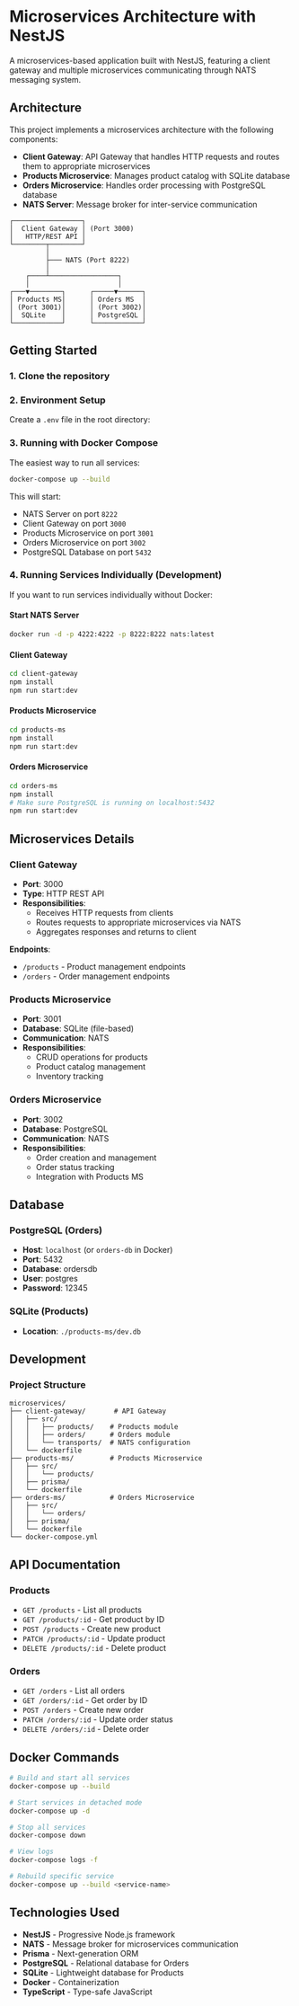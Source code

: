 # Microservices Architecture with NestJS

A microservices-based application built with NestJS, featuring a client gateway and multiple microservices communicating through NATS messaging system.

## Architecture

This project implements a microservices architecture with the following components:

- **Client Gateway**: API Gateway that handles HTTP requests and routes them to appropriate microservices
- **Products Microservice**: Manages product catalog with SQLite database
- **Orders Microservice**: Handles order processing with PostgreSQL database
- **NATS Server**: Message broker for inter-service communication

```
┌─────────────────┐
│  Client Gateway │ (Port 3000)
│   HTTP/REST API │
└────────┬────────┘
         │
         ├─── NATS (Port 8222)
         │
    ┌────┴─────────────────┐
    │                      │
┌───▼────────┐      ┌─────▼──────┐
│ Products MS│      │ Orders MS  │
│ (Port 3001)│      │ (Port 3002)│
│  SQLite    │      │ PostgreSQL │
└────────────┘      └────────────┘
```

## Getting Started

### 1. Clone the repository

### 2. Environment Setup

Create a `.env` file in the root directory:

### 3. Running with Docker Compose

The easiest way to run all services:

```bash
docker-compose up --build
```

This will start:
- NATS Server on port `8222`
- Client Gateway on port `3000`
- Products Microservice on port `3001`
- Orders Microservice on port `3002`
- PostgreSQL Database on port `5432`

### 4. Running Services Individually (Development)

If you want to run services individually without Docker:

#### Start NATS Server
```bash
docker run -d -p 4222:4222 -p 8222:8222 nats:latest
```

#### Client Gateway
```bash
cd client-gateway
npm install
npm run start:dev
```

#### Products Microservice
```bash
cd products-ms
npm install
npm run start:dev
```

#### Orders Microservice
```bash
cd orders-ms
npm install
# Make sure PostgreSQL is running on localhost:5432
npm run start:dev
```

## Microservices Details

### Client Gateway

- **Port**: 3000
- **Type**: HTTP REST API
- **Responsibilities**:
  - Receives HTTP requests from clients
  - Routes requests to appropriate microservices via NATS
  - Aggregates responses and returns to client

**Endpoints**:
- `/products` - Product management endpoints
- `/orders` - Order management endpoints

### Products Microservice

- **Port**: 3001
- **Database**: SQLite (file-based)
- **Communication**: NATS
- **Responsibilities**:
  - CRUD operations for products
  - Product catalog management
  - Inventory tracking

### Orders Microservice

- **Port**: 3002
- **Database**: PostgreSQL
- **Communication**: NATS
- **Responsibilities**:
  - Order creation and management
  - Order status tracking
  - Integration with Products MS

## Database

### PostgreSQL (Orders)

- **Host**: `localhost` (or `orders-db` in Docker)
- **Port**: 5432
- **Database**: ordersdb
- **User**: postgres
- **Password**: 12345

### SQLite (Products)

- **Location**: `./products-ms/dev.db`

## Development

### Project Structure

```
microservices/
├── client-gateway/       # API Gateway
│   ├── src/
│   │   ├── products/    # Products module
│   │   ├── orders/      # Orders module
│   │   └── transports/  # NATS configuration
│   └── dockerfile
├── products-ms/         # Products Microservice
│   ├── src/
│   │   └── products/
│   ├── prisma/
│   └── dockerfile
├── orders-ms/           # Orders Microservice
│   ├── src/
│   │   └── orders/
│   ├── prisma/
│   └── dockerfile
└── docker-compose.yml
```

## API Documentation

### Products

- `GET /products` - List all products
- `GET /products/:id` - Get product by ID
- `POST /products` - Create new product
- `PATCH /products/:id` - Update product
- `DELETE /products/:id` - Delete product

### Orders

- `GET /orders` - List all orders
- `GET /orders/:id` - Get order by ID
- `POST /orders` - Create new order
- `PATCH /orders/:id` - Update order status
- `DELETE /orders/:id` - Delete order

## Docker Commands

```bash
# Build and start all services
docker-compose up --build

# Start services in detached mode
docker-compose up -d

# Stop all services
docker-compose down

# View logs
docker-compose logs -f

# Rebuild specific service
docker-compose up --build <service-name>
```

## Technologies Used

- **NestJS** - Progressive Node.js framework
- **NATS** - Message broker for microservices communication
- **Prisma** - Next-generation ORM
- **PostgreSQL** - Relational database for Orders
- **SQLite** - Lightweight database for Products
- **Docker** - Containerization
- **TypeScript** - Type-safe JavaScript

